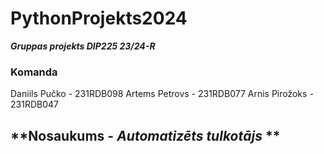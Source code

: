# **PythonProjekts2024**
***Gruppas projekts DIP225 23/24-R***
### **Komanda**
Daniils Pučko - 231RDB098
Artems Petrovs - 231RDB077
Arnis Pirožoks - 231RDB047
## **Nosaukums - _Automatizēts tulkotājs_ **
